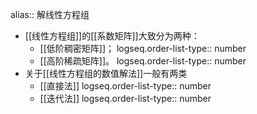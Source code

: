 alias:: 解线性方程组

- [[线性方程组]]的[[系数矩阵]]大致分为两种：
	- [[低阶稠密矩阵]]；
	  logseq.order-list-type:: number
	- [[高阶稀疏矩阵]]。
	  logseq.order-list-type:: number
- 关于[[线性方程组的数值解法]]一般有两类
	- [[直接法]]
	  logseq.order-list-type:: number
	- [[迭代法]]
	  logseq.order-list-type:: number